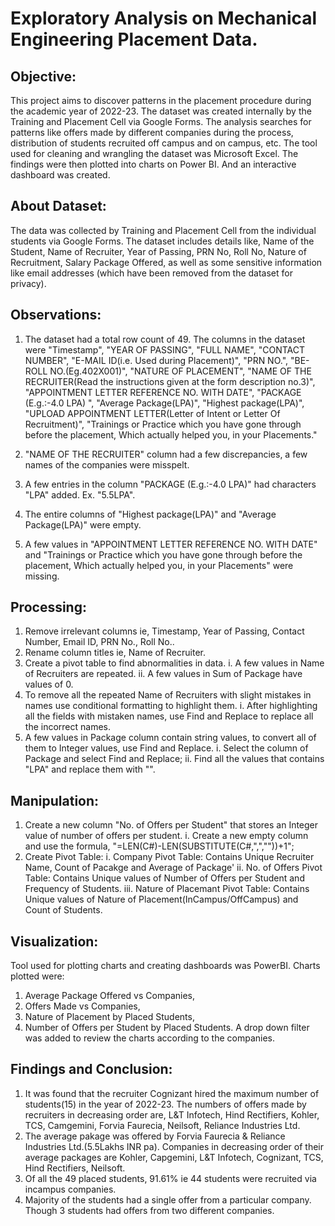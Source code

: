 # Exploratory Analysis on Mechanical Engineering Placement Data.


## Objective:
This project aims to discover patterns in the placement procedure during the academic year of 2022-23. The dataset was created internally by the Training and Placement Cell via Google Forms. The analysis searches for patterns like offers made by different companies during the process, distribution of students recruited off campus and on campus, etc. The tool used for cleaning and wrangling the dataset was Microsoft Excel. The findings were then plotted into charts on Power BI. And an interactive dashboard was created.


## About Dataset:
The data was collected by Training and Placement Cell from the individual students via Google Forms. The dataset includes details like, Name of the Student, Name of Recruiter, Year of Passing, PRN No, Roll No, Nature of Recruitment, Salary Package Offered, as well as some sensitive information like email addresses (which have been removed from the dataset for privacy). 


## Observations:
1. The dataset had a total row count of 49. The columns in the dataset were "Timestamp", "YEAR OF PASSING",  "FULL NAME", "CONTACT NUMBER", "E-MAIL ID(i.e. Used during Placement)", "PRN NO.", "BE-ROLL NO.(Eg.402X001)", "NATURE OF PLACEMENT", "NAME OF THE RECRUITER(Read the instructions given at the form description no.3)", "APPOINTMENT LETTER REFERENCE NO. WITH DATE",  "PACKAGE (E.g.:-4.0 LPA) ", "Average Package(LPA)", "Highest package(LPA)", "UPLOAD APPOINTMENT LETTER(Letter of Intent or Letter Of Recruitment)", "Trainings or Practice which you have gone through before the placement, Which actually helped you, in your Placements." 

2. "NAME OF THE RECRUITER" column had a few discrepancies, a few names of the companies were misspelt. 

3. A few entries in the column "PACKAGE (E.g.:-4.0 LPA)" had characters "LPA" added. Ex. "5.5LPA". 

4. The entire columns of "Highest package(LPA)" and "Average Package(LPA)" were empty.

5. A few values in "APPOINTMENT LETTER REFERENCE NO. WITH DATE" and "Trainings or Practice which you have gone through before the placement, Which actually helped you, in your Placements" were missing.


## Processing:
1. Remove irrelevant columns ie, Timestamp, Year of Passing, Contact Number, Email ID, PRN No., Roll No..
2. Rename column titles ie, Name of Recruiter.
3. Create a pivot table to find abnormalities in data.
	i. A few values in Name of Recruiters are repeated.
	ii. A few values in Sum of Package have values of 0.
4. To remove all the repeated Name of Recruiters with slight mistakes in names use conditional formatting to highlight them.
	i. After highlighting all the fields with mistaken names, use Find and Replace to replace all the incorrect names.
5. A few values in Package column contain string values, to convert all of them to Integer values, use Find and Replace. 
	i. Select the column of Package and select Find and Replace;
	ii. Find all the values that contains "LPA" and replace them with "".


## Manipulation:
1. Create a new column "No. of Offers per Student" that stores an Integer value of number of offers per student.
	i. Create a new empty column and use the formula, "=LEN(C#)-LEN(SUBSTITUTE(C#,",",""))+1";
2. Create Pivot Table:
	i. Company Pivot Table: Contains Unique Recruiter Name, Count of Pacakge and Average of Package'
	ii. No. of Offers Pivot Table: Contains Unique values of Number of Offers per Student and Frequency of Students.
	iii. Nature of Placemant Pivot Table: Contains Unique values of Nature of Placement(InCampus/OffCampus) and Count of Students.


## Visualization:
Tool used for plotting charts and creating dashboards was PowerBI. 
Charts plotted were:
1. Average Package Offered vs Companies,
2. Offers Made vs Companies,
3. Nature of Placement by Placed Students,
4. Number of Offers per Student by Placed Students.
A drop down filter was added to review the charts according to the companies.


## Findings and Conclusion:
1. It was found that the recruiter Cognizant hired the maximum number of students(15) in the year of 2022-23. The numbers of offers made by recruiters in decreasing order are, L&T Infotech, Hind Rectifiers, Kohler, TCS, Camgemini, Forvia Faurecia, Neilsoft, Reliance Industries Ltd.
2. The average pakage was offered by Forvia Faurecia & Reliance Industries Ltd.(5.5Lakhs INR pa). Companies in decreasing order of their average packages are Kohler, Capgemini, L&T Infotech, Cognizant, TCS, Hind Rectifiers, Neilsoft.
3. Of all the 49 placed students, 91.61% ie 44 students were recruited via incampus companies.
4. Majority of the students had a single offer from a particular company. Though 3 students had offers from two different companies. 
